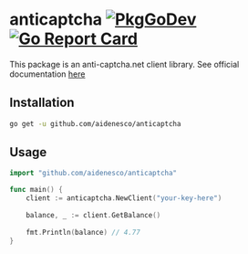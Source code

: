 # anticaptcha [![PkgGoDev](https://pkg.go.dev/badge/github.com/aidenesco/anticaptcha)](https://pkg.go.dev/github.com/aidenesco/anticaptcha) [![Go Report Card](https://goreportcard.com/badge/github.com/aidenesco/anticaptcha)](https://goreportcard.com/report/github.com/aidenesco/anticaptcha)
This package is an anti-captcha.net client library. See official documentation [here](https://anticaptcha.atlassian.net/wiki/spaces/API/pages/196635/Documentation+in+English)

## Installation
```sh
go get -u github.com/aidenesco/anticaptcha
```

## Usage

```go
import "github.com/aidenesco/anticaptcha"

func main() {
    client := anticaptcha.NewClient("your-key-here")
    
    balance, _ := client.GetBalance()
    
    fmt.Println(balance) // 4.77
}
```
